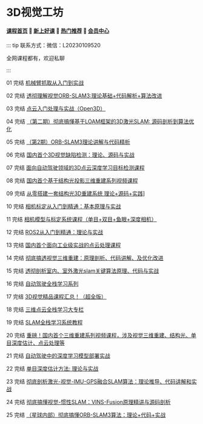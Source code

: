 # 3D视觉工坊

#### [**课程首页**](../../README.md) 💖 [**新上好课**](./xshk.md) 💖 [**热门推荐**](./rmtj.md) 💖 [**会员中心**](./vip.md)

::: tip
联系方式：微信：L20230109520

全网课程都有，欢迎私聊

:::

01 完结 [机械臂抓取从入门到实战](https://www.3dcver.com/p/t_pc/goods_pc_detail/goods_detail/term_63e0c6962d108_sBHzd9)

02 完结 [透彻理解视觉ORB-SLAM3:理论基础+代码解析+算法改进](https://www.3dcver.com/p/t_pc/goods_pc_detail/goods_detail/p_634f5380e4b050af23c6d1c4)

03 完结 [点云入门处理与实战（Open3D）](https://www.3dcver.com/p/t_pc/goods_pc_detail/goods_detail/p_62b69964e4b0a51feef74aef)

04 完结 [（第二期）彻底搞懂基于LOAM框架的3D激光SLAM: 源码剖析到算法优化](https://www.3dcver.com/p/t_pc/goods_pc_detail/goods_detail/p_62301b4de4b066e9608fb23d)

05 完结 [（第2期）ORB-SLAM3理论讲解与代码精析](https://www.3dcver.com/p/t_pc/goods_pc_detail/goods_detail/term_63e38deac8059_BfHT0C)

06 完结 [国内首个3D视觉缺陷检测：理论、源码与实战](https://www.3dcver.com/p/t_pc/goods_pc_detail/goods_detail/p_623728ece4b09dda124fe569)

07 完结 [面向自动驾驶领域的3D点云深度学习目标检测课程](https://www.3dcver.com/p/t_pc/goods_pc_detail/goods_detail/p_6160ebbbe4b0448bf660a086)

08 完结 [国内首个基于结构光投影三维重建系列视频课程](https://www.3dcver.com/p/t_pc/goods_pc_detail/goods_detail/p_609281f5e4b0d4eb039721a1)

09 完结 [从零搭建一套结构光3D重建系统 理论+源码+实践\]](https://www.3dcver.com/p/t_pc/goods_pc_detail/goods_detail/p_615ee615e4b0b558b93701f7)

10 完结 [相机标定从入门到精通：基本原理与实战](https://www.3dcver.com/p/t_pc/goods_pc_detail/goods_detail/p_6092922ee4b09134c98de375)

11 完结 [相机模型与标定系统课程（单目+双目+鱼眼+深度相机）](https://www.3dcver.com/p/t_pc/goods_pc_detail/goods_detail/p_61792c05e4b0841c58838ec3)

12 完结 [ROS2从入门到精通：理论与实战](https://www.3dcver.com/p/t_pc/goods_pc_detail/goods_detail/p_61c06c8de4b0ed6833401d96)

13 完结 [国内首个面向工业级实战的点云处理课程](https://www.3dcver.com/p/t_pc/goods_pc_detail/goods_detail/p_60929590e4b071a81eb7a173)

14 完结 [彻底搞透视觉三维重建：原理剖析、代码讲解、及优化改进](https://www.3dcver.com/p/t_pc/goods_pc_detail/goods_detail/p_609161a1e4b071a81eb781a8)

15 完结 [透彻剖析室内、室外激光slam关键算法原理、代码与实战](https://www.3dcver.com/p/t_pc/goods_pc_detail/goods_detail/p_6118d835e4b0a27d0e3dd43c)

16 完结 [自动驾驶全栈学习系列](https://www.3dcver.com/p/t_pc/goods_pc_detail/goods_detail/p_619a4248e4b02561a6cda414)

17 完结 [3D视觉精品课程汇总！（超全版）](https://www.3dcver.com/p/t_pc/goods_pc_detail/goods_detail/p_617e0d09e4b0fa7d5600319c)

18 完结 [三维点云全栈学习大专栏](https://www.3dcver.com/p/t_pc/goods_pc_detail/goods_detail/p_616ae1b5e4b0a052bf671b17)

19 完结 [SLAM全栈学习系统教程](https://www.3dcver.com/p/t_pc/goods_pc_detail/goods_detail/p_612aeec5e4b0adcd5a9ce045)

20 完结 [重磅！国内首个三维重建系列视频课程，涉及视觉三维重建、结构光、单目深度估计、点云处理等](https://www.3dcver.com/p/t_pc/goods_pc_detail/goods_detail/p_6097cc18e4b071a81eb8948d)

21 完结 [自动驾驶中的深度学习模型部署实战](https://www.3dcver.com/p/t_pc/goods_pc_detail/goods_detail/p_6197a6ace4b0bab3cb7d34bb)

22 完结 [单目深度估计方法: 理论与实战](https://www.3dcver.com/p/t_pc/goods_pc_detail/goods_detail/p_6172be24e4b0cf90f9bca141)

23 完结 [彻底剖析激光-视觉-IMU-GPS融合SLAM算法：理论推导、代码讲解和实战](https://www.3dcver.com/p/t_pc/goods_pc_detail/goods_detail/p_612106d2e4b020185a9db0fe)

24 完结 [彻底搞懂视觉-惯性SLAM：VINS-Fusion原理精讲与源码剖析](https://www.3dcver.com/p/t_pc/goods_pc_detail/goods_detail/p_611a6c0ee4b054ed7c4f020f)

25 完结 [（星球内部）彻底搞懂ORB-SLAM3算法：理论+代码+实战](https://www.3dcver.com/p/t_pc/goods_pc_detail/goods_detail/p_625d6caae4b09dda125cab85?product_id=p_625d6caae4b09dda125cab85)